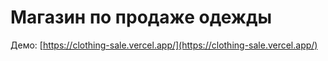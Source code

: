 # Магазин по продаже одежды
Демо: [https://clothing-sale.vercel.app/](https://clothing-sale.vercel.app/)
